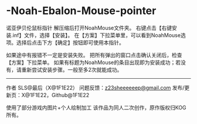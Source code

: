 # -Noah-Ebalon-Mouse-pointer
诺亚伊贝伦鼠标指针
解压缩后打开NoahMouse文件夹。
右键点击【右键安装.inf】文件，选择【安装】。
在【方案】下拉菜单里，可以看到NoahMouse选项。选择后点击下方【确定】按钮即可使用本指针。

如果途中有报错不一定是安装失败。
把所有弹出的窗口点击确认关闭后，检查【方案】下拉菜单。
如果有标题为NoahMouse的条目出现即为安装成功；若没有，请重新尝试安装步骤。一般至多2次就能成功。

----------
作者 SLS@最后（X@1F1E22）
问题反馈：z23sheeeeeep@gmail.com
发布/更新页：X@1F1E22，Github@1F1E22

使用了部分游戏内图片+个人绘制加工
该作品为同人二次创作，原作版权归KOG所有。
